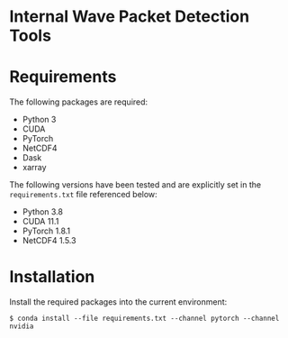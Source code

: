 # Internal Wave Packet Detection Tools

# Requirements

The following packages are required:

* Python 3
* CUDA
* PyTorch
* NetCDF4
* Dask
* xarray

The following versions have been tested and are explicitly set in the
`requirements.txt` file referenced below:

* Python 3.8
* CUDA 11.1
* PyTorch 1.8.1
* NetCDF4 1.5.3

# Installation

Install the required packages into the current environment:

```shell
$ conda install --file requirements.txt --channel pytorch --channel nvidia
```
